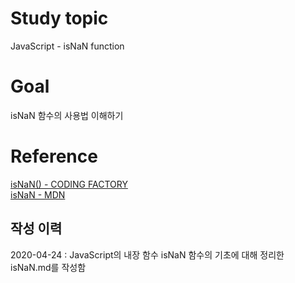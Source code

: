 # Study topic
  
JavaScript - isNaN function  
  
# Goal
  
isNaN 함수의 사용법 이해하기  
  
# Reference
  
<a href = "https://www.codingfactory.net/10383" target = "_blank">isNaN() - CODING FACTORY</a>  
<a href = "https://developer.mozilla.org/ko/docs/Web/JavaScript/Reference/Global_Objects/isNaN" target = "_blank">isNaN - MDN</a>  
  
## 작성 이력
  
2020-04-24 : JavaScript의 내장 함수 isNaN 함수의 기초에 대해 정리한 isNaN.md를 작성함  
